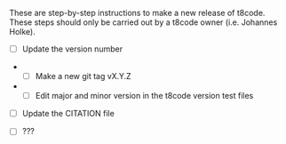 These are step-by-step instructions to make a new release of t8code.
These steps should only be carried out by a t8code owner (i.e. Johannes Holke).

- [ ] Update the version number

- - [ ] Make a new git tag vX.Y.Z

- - [ ] Edit major and minor version in the t8code version test files

- [ ] Update the CITATION file

- [ ] ???
